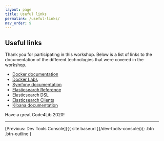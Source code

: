 ```yaml
---
layout: page
title: Useful links
permalink: /useful-links/
nav_order: 9
---
```


## Useful links

<p>Thank you for participating in this workshop. Below is a list of links to the documentation of the different technologies 
that were covered in the workshop.</p>

<ul>
    <li><a href="https://docs.docker.com/get-started/" target="_blank">Docker documentation</a></li>
    <li><a href="https://labs.play-with-docker.com/" target="_blank">Docker Labs</a></li>
    <li><a href="https://symfony.com/doc/current/index.html" target="_blank">Symfony documentation</a></li>
    <li><a href="https://www.elastic.co/guide/en/elasticsearch/reference/current/index.html" target="_blank">Elasticsearch Reference</a></li>
    <li><a href="https://www.elastic.co/guide/en/elasticsearch/reference/current/query-dsl.html" target="_blank">Elasticsearch DSL</a></li>
    <li><a href="https://www.elastic.co/guide/en/elasticsearch/client/index.html" target="_blank">Elasticsearch Clients</a></li>
    <li><a href="https://www.elastic.co/guide/en/kibana/current/index.html" target="_blank">Kibana documentation</a></li>
</ul>

<p>Have a great Code4Lib 2020!</p> 
<hr>

[Previous: Dev Tools Console]({{ site.baseurl }}/dev-tools-console/){: .btn .btn-outline }